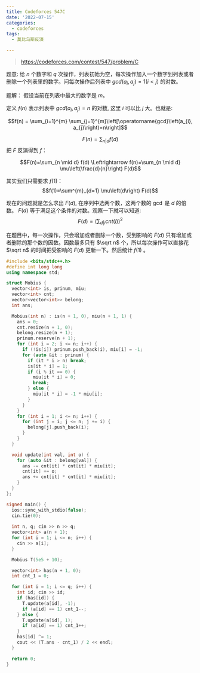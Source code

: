 ```yaml
---
title: Codeforces 547C
date: '2022-07-15'
categories:
  - codeforces
tags:
  - 莫比乌斯反演

---
```


> https://codeforces.com/contest/547/problem/C

题意:
给 $n$ 个数字和 $q$ 次操作，列表初始为空，每次操作加入一个数字到列表或者删除一个列表里的数字。问每次操作后列表中 $gcd(a_{i}, a_{j}) = 1 (i < j)$ 的对数。

题解：
假设当前在列表中最大的数字是 $m$。

定义 $f(n)$ 表示列表中 $gcd(a_{i}, a_{j}) = n$ 的对数, 这里 $i$ 可以比 $j$ 大。也就是:

$$f(n) = \sum_{i=1}^{m} \sum_{j=1}^{m}\left[\operatorname{gcd}\left(a_{i}, a_{j}\right)=n\right]$$

$$F(n) = \sum_{n | d} f(d)$$
把 $F$ 反演得到 $f$：

$$F(n)=\sum_{n \mid d} f(d) \Leftrightarrow f(n)=\sum_{n \mid d} \mu\left(\frac{d}{n}\right) F(d)$$

其实我们只需要求 $f(1)$：
$$f(1)=\sum^{m}_{d=1} \mu\left(d\right) F(d)$$

现在的问题就是怎么求出 $F(d)$, 在序列中选两个数，这两个数的 $\gcd$ 是 $d$ 的倍数。 $F(d)$ 等于满足这个条件的对数。观察一下就可以知道:
$$F(d) = (\sum_{d|i} cnt(i)) ^ {2}$$

在题目中，每一次操作，只会增加或者删除一个数，受到影响的 $F(d)$ 只有增加或者删除的那个数的因数。因数最多只有 $\sqrt n$ 个，所以每次操作可以直接花 $\sqrt n$ 的时间把受影响的 $F(d)$ 更新一下。然后统计 $f(1)$ 。

```cpp
#include <bits/stdc++.h>
#define int long long
using namespace std;

struct Mobius {
  vector<int> is, prinum, miu;
  vector<int> cnt;
  vector<vector<int>> belong;
  int ans;

  Mobius(int n) : is(n + 1, 0), miu(n + 1, 1) {
    ans = 0;
    cnt.resize(n + 1, 0);
    belong.resize(n + 1);
    prinum.reserve(n + 1);
    for (int i = 2; i <= n; i++) {
      if (!is[i]) prinum.push_back(i), miu[i] = -1;  
      for (auto &it : prinum) {
        if (it * i > n) break;
        is[it * i] = 1;
        if (i % it == 0) {
          miu[it * i] = 0;
          break;
        } else {
          miu[it * i] = -1 * miu[i];
        }
      }
    }
    for (int i = 1; i <= n; i++) {
      for (int j = i; j <= n; j += i) {
        belong[j].push_back(i);
      }
    }
  }

  void update(int val, int o) {
    for (auto &it : belong[val]) {
      ans -= cnt[it] * cnt[it] * miu[it];
      cnt[it] += o;
      ans += cnt[it] * cnt[it] * miu[it];
    }
  }
};

signed main() {
  ios::sync_with_stdio(false); 
  cin.tie(0);
  
  int n, q; cin >> n >> q;
  vector<int> a(n + 1);
  for (int i = 1; i <= n; i++) {
    cin >> a[i]; 
  }

  Mobius T(5e5 + 10);

  vector<int> has(n + 1, 0);
  int cnt_1 = 0;

  for (int i = 1; i <= q; i++) {
    int id; cin >> id; 
    if (has[id]) {
      T.update(a[id], -1);
      if (a[id] == 1) cnt_1--;
    } else {
      T.update(a[id], 1);
      if (a[id] == 1) cnt_1++;
    }
    has[id] ^= 1;
    cout << (T.ans - cnt_1) / 2 << endl;
  }

  return 0;
}
```


